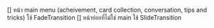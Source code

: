 [] หน้า main menu (acheivement, card collection, conversation, tips and tricks) ใช้ FadeTransition
[] หน้าย่อยที่ไม่ใช่ main ใช้ SlideTransition 